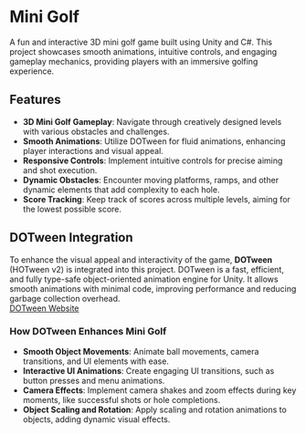 # Mini Golf

A fun and interactive 3D mini golf game built using Unity and C#. This project showcases smooth animations, intuitive controls, and engaging gameplay mechanics, providing players with an immersive golfing experience.

## Features

- **3D Mini Golf Gameplay**: Navigate through creatively designed levels with various obstacles and challenges.
- **Smooth Animations**: Utilize DOTween for fluid animations, enhancing player interactions and visual appeal.
- **Responsive Controls**: Implement intuitive controls for precise aiming and shot execution.
- **Dynamic Obstacles**: Encounter moving platforms, ramps, and other dynamic elements that add complexity to each hole.
- **Score Tracking**: Keep track of scores across multiple levels, aiming for the lowest possible score.

## DOTween Integration

To enhance the visual appeal and interactivity of the game, **DOTween** (HOTween v2) is integrated into this project. DOTween is a fast, efficient, and fully type-safe object-oriented animation engine for Unity. It allows smooth animations with minimal code, improving performance and reducing garbage collection overhead.  
[DOTween Website](https://dotween.demigiant.com/?utm_source=chatgpt.com)

### How DOTween Enhances Mini Golf

- **Smooth Object Movements**: Animate ball movements, camera transitions, and UI elements with ease.
- **Interactive UI Animations**: Create engaging UI transitions, such as button presses and menu animations.
- **Camera Effects**: Implement camera shakes and zoom effects during key moments, like successful shots or hole completions.
- **Object Scaling and Rotation**: Apply scaling and rotation animations to objects, adding dynamic visual effects.
